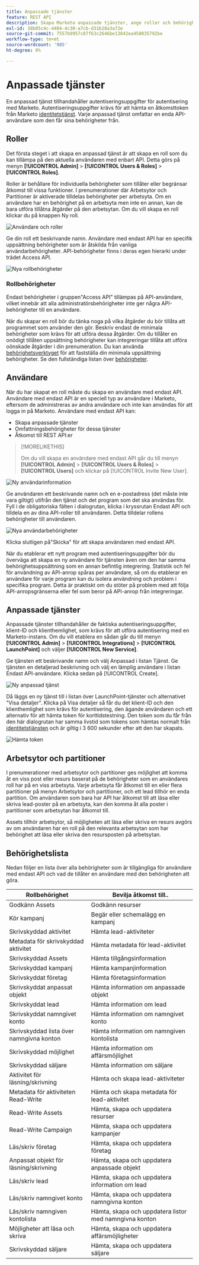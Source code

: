 ```yaml
---
title: Anpassade tjänster
feature: REST API
description: Skapa Marketo anpassade tjänster, ange roller och behörigheter för enbart API, hämta klient-ID och klienthemlighet i LaunchPoint och få åtkomsttoken.
exl-id: 38b05c4c-4404-4c30-a7cb-d31b28a3a72e
source-git-commit: 7557b9957c87f63c2646be13842ea450035792be
workflow-type: tm+mt
source-wordcount: '985'
ht-degree: 0%

---
```


# Anpassade tjänster

En anpassad tjänst tillhandahåller autentiseringsuppgifter för autentisering med Marketo. Autentiseringsuppgifter krävs för att hämta en åtkomsttoken från Marketo [identitetstjänst](https://developer.adobe.com/marketo-apis/api/identity/#tag/Identity/operation/identityUsingGET). Varje anpassad tjänst omfattar en enda API-användare som den får sina behörigheter från.

## Roller

Det första steget i att skapa en anpassad tjänst är att skapa en roll som du kan tillämpa på den aktuella användaren med enbart API. Detta görs på menyn **[!UICONTROL Admin]** > **[!UICONTROL Users & Roles]** > **[!UICONTROL Roles]**.

Roller är behållare för individuella behörigheter som tillåter eller begränsar åtkomst till vissa funktioner. I prenumerationer där Arbetsytor och Partitioner är aktiverade tilldelas behörigheter per arbetsyta. Om en användare har en behörighet på en arbetsyta men inte en annan, kan de bara utföra tillåtna åtgärder på den arbetsytan. Om du vill skapa en roll klickar du på knappen Ny roll.

![Användare och roller](assets/admin-users-and-roles-roles.png)

Ge din roll ett beskrivande namn. Användare med endast API har en specifik uppsättning behörigheter som är åtskilda från vanliga användarbehörigheter. API-behörigheter finns i deras egen hierarki under trädet Access API.

![Nya rollbehörigheter](assets/new-role-access-api-permissions.png)

### Rollbehörigheter

Endast behörigheter i gruppen&quot;Access API&quot; tillämpas på API-användare, vilket innebär att alla administratörsbehörigheter inte ger några API-behörigheter till en användare.

När du skapar en roll bör du tänka noga på vilka åtgärder du bör tillåta att programmet som använder den gör. Beskriv endast de minimala behörigheter som krävs för att utföra dessa åtgärder. Om du tillåter en onödigt tillåten uppsättning behörigheter kan integreringar tillåta att utföra oönskade åtgärder i din prenumeration. Du kan använda [behörighetsverktyget](endpoint-reference.md) för att fastställa din minimala uppsättning behörigheter. Se den fullständiga listan över [behörigheter](#permission_list).

## Användare

När du har skapat en roll måste du skapa en användare med endast API. Användare med endast API är en speciell typ av användare i Marketo, eftersom de administreras av andra användare och inte kan användas för att logga in på Marketo. Användare med endast API kan:

- Skapa anpassade tjänster
- Omfattningsbehörigheter för dessa tjänster
- Åtkomst till REST API:er

>[!MORELIKETHIS]
>
>Om du vill skapa en användare med endast API går du till menyn **[!UICONTROL Admin]** > **[!UICONTROL Users & Roles]** > **[!UICONTROL Users]** och klickar på [!UICONTROL Invite New User].

![Ny användarinformation](assets/new-user-info.png)

Ge användaren ett beskrivande namn och en e-postadress (det måste inte vara giltigt) utifrån den tjänst och det program som det ska användas för. Fyll i de obligatoriska fälten i dialogrutan, klicka i kryssrutan Endast API och tilldela en av dina API-roller till användaren. Detta tilldelar rollens behörigheter till användaren.

![Nya användarbehörigheter](assets/new-user-permissions.png)

Klicka slutligen på&quot;Skicka&quot; för att skapa användaren med endast API.

När du etablerar ett nytt program med autentiseringsuppgifter bör du överväga att skapa en ny användare för tjänsten även om den har samma behörighetsuppsättning som en annan befintlig integrering. Statistik och fel för användning av API-anrop spåras per användare, så om du etablerar en användare för varje program kan du isolera användning och problem i specifika program. Detta är praktiskt om du stöter på problem med att följa API-anropsgränserna eller fel som beror på API-anrop från integreringar.

## Anpassade tjänster

Anpassade tjänster tillhandahåller de faktiska autentiseringsuppgifter, klient-ID och klienthemlighet, som krävs för att utföra autentisering med en Marketo-instans. Om du vill etablera en sådan går du till menyn **[!UICONTROL Admin]** > **[!UICONTROL Integrations]** > **[!UICONTROL LaunchPoint]** och väljer **[!UICONTROL New Service]**.

Ge tjänsten ett beskrivande namn och välj Anpassad i listan Tjänst. Ge tjänsten en detaljerad beskrivning och välj en lämplig användare i listan Endast API-användare. Klicka sedan på [!UICONTROL Create].

![Ny anpassad tjänst](assets/admin-launchpoint-new-service.png)

Då läggs en ny tjänst till i listan över LaunchPoint-tjänster och alternativet &quot;Visa detaljer&quot;. Klicka på Visa detaljer så får du det klient-ID och den klienthemlighet som krävs för autentisering, den ägande användaren och ett alternativ för att hämta token för korttidstestning. Den token som du får från den här dialogrutan har samma livstid som tokens som hämtas normalt från [identitetstjänsten](https://developer.adobe.com/marketo-apis/api/identity/#tag/Identity/operation/identityUsingGET) och är giltig i 3 600 sekunder efter att den har skapats.

![Hämta token](assets/get-token.png)

## Arbetsytor och partitioner

I prenumerationer med arbetsytor och partitioner ges möjlighet att komma åt en viss post eller resurs baserat på de behörigheter som en användares roll har på en viss arbetsyta. Varje arbetsyta får åtkomst till en eller flera partitioner på menyn Arbetsytor och partitioner, och ett lead tillhör en enda partition. Om användaren som bara har API har åtkomst till att läsa eller skriva lead-poster på en arbetsyta, kan den komma åt alla poster i partitioner som arbetsytan har åtkomst till.

Assets tillhör arbetsytor, så möjligheten att läsa eller skriva en resurs avgörs av om användaren har en roll på den relevanta arbetsytan som har behörighet att läsa eller skriva den resursposten på arbetsytan.

## Behörighetslista

Nedan följer en lista över alla behörigheter som är tillgängliga för användare med endast API och vad de tillåter en användare med den behörigheten att göra.

| Rollbehörighet | Bevilja åtkomst till.. |
| --- | --- |
| Godkänn Assets | Godkänn resurser |
| Kör kampanj | Begär eller schemalägg en kampanj |
| Skrivskyddad aktivitet | Hämta lead-aktiviteter |
| Metadata för skrivskyddad aktivitet | Hämta metadata för lead-aktivitet |
| Skrivskyddad Assets | Hämta tillgångsinformation |
| Skrivskyddad kampanj | Hämta kampanjinformation |
| Skrivskyddat företag | Hämta företagsinformation |
| Skrivskyddat anpassat objekt | Hämta information om anpassade objekt |
| Skrivskyddat lead | Hämta information om lead |
| Skrivskyddat namngivet konto | Hämta information om namngivet konto |
| Skrivskyddad lista över namngivna konton | Hämta information om namngiven kontolista |
| Skrivskyddad möjlighet | Hämta information om affärsmöjlighet |
| Skrivskyddad säljare | Hämta information om säljare |
| Aktivitet för läsning/skrivning | Hämta och skapa lead-aktiviteter |
| Metadata för aktiviteten Read-Write | Hämta och skapa metadata för lead-aktivitet |
| Read-Write Assets | Hämta, skapa och uppdatera resurser |
| Read-Write Campaign | Hämta, skapa och uppdatera kampanjer |
| Läs/skriv företag | Hämta, skapa och uppdatera företag |
| Anpassat objekt för läsning/skrivning | Hämta, skapa och uppdatera anpassade objekt |
| Läs/skriv lead | Hämta, skapa och uppdatera information om lead |
| Läs/skriv namngivet konto | Hämta, skapa och uppdatera namngivna konton |
| Läs/skriv namngiven kontolista | Hämta, skapa och uppdatera listor med namngivna konton |
| Möjligheter att läsa och skriva | Hämta, skapa och uppdatera affärsmöjligheter |
| Skrivskyddad säljare | Hämta, skapa och uppdatera säljare |
